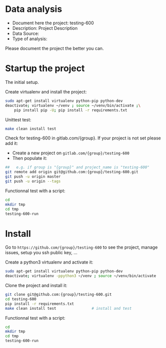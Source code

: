 # Data analysis
- Document here the project: testing-600
- Description: Project Description
- Data Source:
- Type of analysis:

Please document the project the better you can.

# Startup the project

The initial setup.

Create virtualenv and install the project:
```bash
sudo apt-get install virtualenv python-pip python-dev
deactivate; virtualenv ~/venv ; source ~/venv/bin/activate ;\
    pip install pip -U; pip install -r requirements.txt
```

Unittest test:
```bash
make clean install test
```

Check for testing-600 in gitlab.com/{group}.
If your project is not set please add it:

- Create a new project on `gitlab.com/{group}/testing-600`
- Then populate it:

```bash
##   e.g. if group is "{group}" and project_name is "testing-600"
git remote add origin git@github.com:{group}/testing-600.git
git push -u origin master
git push -u origin --tags
```

Functionnal test with a script:

```bash
cd
mkdir tmp
cd tmp
testing-600-run
```

# Install

Go to `https://github.com/{group}/testing-600` to see the project, manage issues,
setup you ssh public key, ...

Create a python3 virtualenv and activate it:

```bash
sudo apt-get install virtualenv python-pip python-dev
deactivate; virtualenv -ppython3 ~/venv ; source ~/venv/bin/activate
```

Clone the project and install it:

```bash
git clone git@github.com:{group}/testing-600.git
cd testing-600
pip install -r requirements.txt
make clean install test                # install and test
```
Functionnal test with a script:

```bash
cd
mkdir tmp
cd tmp
testing-600-run
```
